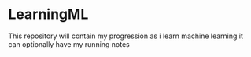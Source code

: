 # LearningML
This repository will contain my progression as i learn machine learning it can optionally have my running notes
